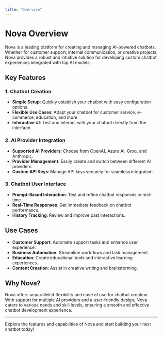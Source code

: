 ```yaml
---
title: "Overview"
---
```


# Nova Overview

Nova is a leading platform for creating and managing AI-powered chatbots. Whether for customer support, internal communication, or creative projects, Nova provides a robust and intuitive solution for developing custom chatbot experiences integrated with top AI models.

## Key Features

### 1. Chatbot Creation

- **Simple Setup**: Quickly establish your chatbot with easy configuration options.
- **Flexible Use Cases**: Adapt your chatbot for customer service, e-commerce, education, and more.
- **Interactive UI**: Test and interact with your chatbot directly from the interface.

### 2. AI Provider Integration

- **Supported AI Providers**: Choose from OpenAI, Azure AI, Groq, and Anthropic.
- **Provider Management**: Easily create and switch between different AI providers.
- **Custom API Keys**: Manage API keys securely for seamless integration.

### 3. Chatbot User Interface

- **Prompt-Based Interaction**: Test and refine chatbot responses in real-time.
- **Real-Time Responses**: Get immediate feedback on chatbot performance.
- **History Tracking**: Review and improve past interactions.

## Use Cases

- **Customer Support**: Automate support tasks and enhance user experience.
- **Business Automation**: Streamline workflows and task management.
- **Education**: Create educational tools and interactive learning experiences.
- **Content Creation**: Assist in creative writing and brainstorming.

## Why Nova?

Nova offers unparalleled flexibility and ease of use for chatbot creation. With support for multiple AI providers and a user-friendly design, Nova caters to various needs and skill levels, ensuring a smooth and effective chatbot development experience.

---

Explore the features and capabilities of Nova and start building your next chatbot today!
